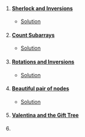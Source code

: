 1. #### [Sherlock and Inversions](https://www.hackerearth.com/practice/data-structures/advanced-data-structures/fenwick-binary-indexed-trees/practice-problems/algorithm/sherlock-and-inversions/)
   - [Solution](https://github.com/MH-Sajjat/CP-activities/blob/main/Daily%20challenge/solution001.cpp)
2. #### [Count Subarrays](https://codeforces.com/gym/100589/problem/H)
   - [Solution](https://github.com/MH-Sajjat/CP-activities/blob/main/Daily%20challenge/solution002.cpp)
3. #### [Rotations and Inversions](https://www.hackerearth.com/practice/data-structures/advanced-data-structures/fenwick-binary-indexed-trees/practice-problems/algorithm/rotations-and-inversions/)
   - [Solution](https://github.com/MH-Sajjat/CP-activities/blob/main/Daily%20challenge/solution003.cpp)
4. #### [Beautiful pair of nodes](https://www.hackerearth.com/practice/data-structures/advanced-data-structures/fenwick-binary-indexed-trees/practice-problems/algorithm/beautiful-pair-of-nodes-d5dea13c/?fbclid=IwAR2UBJFVWo-nQdKNtQEWlEcr6YcJj5I9c9NHPh9b-Exn_T9G1Ek-UBPDCwE)
   - [Solution](https://github.com/MH-Sajjat/CP-activities/blob/main/Daily%20challenge/solution004.cpp)
5. #### [Valentina and the Gift Tree](https://www.hackerearth.com/practice/data-structures/advanced-data-structures/fenwick-binary-indexed-trees/practice-problems/algorithm/h-valentina-and-the-gift-tree/?fbclid=IwAR3abyMatx6BsvAtu6D_GXPIsbZq7tvZkt1sUiaJ7GHl5aCXbN8JWiq9ZRc)
6. 
